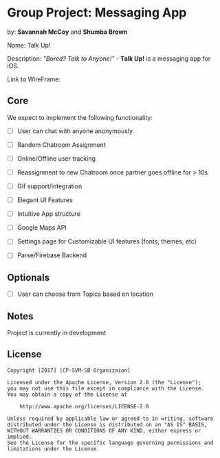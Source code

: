 # Group Project: Messaging App
by: **Savannah McCoy** and **Shumba Brown**



Name: Talk Up! 


Description: *"Bored? Talk to Anyone!"* - **Talk Up!** is a messaging app for iOS. 


Link to WireFrame: 

## Core

We expect to implement the following functionality:

* [ ] User can chat with anyone anonymously
* [ ] Random Chatroom Assignment
* [ ] Online/Offline user tracking
* [ ] Reassignment to new Chatroom once partner goes offline for > 10s
* [ ] Gif support/integration
* [ ] Elegant UI Features
* [ ] Intuitive App structure
* [ ] Google Maps API
* [ ] Settings page for Customizable UI features (fonts, themes, etc)
* [ ] Parse/Firebase Backend


## Optionals

* [ ] User can choose from Topics based on location


## Notes

Project is currently in development

## License

    Copyright [2017] [CP-SVM-SB Organizaion]

    Licensed under the Apache License, Version 2.0 (the "License");
    you may not use this file except in compliance with the License.
    You may obtain a copy of the License at

        http://www.apache.org/licenses/LICENSE-2.0

    Unless required by applicable law or agreed to in writing, software
    distributed under the License is distributed on an "AS IS" BASIS,
    WITHOUT WARRANTIES OR CONDITIONS OF ANY KIND, either express or implied.
    See the License for the specific language governing permissions and
    limitations under the License.
